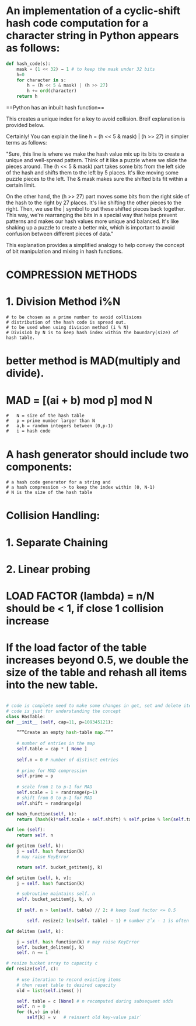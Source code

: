 # An implementation of a cyclic-shift hash code computation for a character string in Python appears as follows:
```python
def hash_code(s):
    mask = (1 << 32) − 1 # to keep the mask under 32 bits
    h=0
    for character in s:
        h = (h << 5 & mask) | (h >> 27)
        h += ord(character)
    return h
```
==Python has an inbuilt hash function==

This creates a unique index for a key to avoid collision. Breif explanation is provided below.

Certainly! You can explain the line h = (h << 5 & mask) | (h >> 27) in simpler terms as follows:

"Sure, this line is where we make the hash value mix up its bits to create a unique and well-spread pattern. Think of it like a puzzle where we slide the pieces around. The (h << 5 & mask) part takes some bits from the left side of the hash and shifts them to the left by 5 places. It's like moving some puzzle pieces to the left. The & mask makes sure the shifted bits fit within a certain limit.

On the other hand, the (h >> 27) part moves some bits from the right side of the hash to the right by 27 places. It's like shifting the other pieces to the right. Then, we use the | symbol to put these shifted pieces back together. This way, we're rearranging the bits in a special way that helps prevent patterns and makes our hash values more unique and balanced. It's like shaking up a puzzle to create a better mix, which is important to avoid confusion between different pieces of data."

This explanation provides a simplified analogy to help convey the concept of bit manipulation and mixing in hash functions.

# COMPRESSION METHODS
# 1. Division Method i%N
    # to be chosen as a prime number to avoid collisions
    # distribution of the hash code is spread out.
    # to be used when using division method (i % N)
    # Divisiob by N is to keep hash index within the boundary(size) of hash table.
# better method is MAD(multiply and divide).
# MAD = [(ai + b) mod p] mod N
    #   N = size of the hash table
    #   p = prime number larger than N
    #   a,b = random integers between (0,p-1)
    #   i = hash code 
# A hash generator should include two components:
    # a hash code generator for a string and
    # a hash compression -> to keep the index within (0, N-1)
    # N is the size of the hash table

# Collision Handling:
# 1. Separate Chaining
# 2. Linear probing

# LOAD FACTOR (lambda) = n/N should be < 1, if close 1 collision increase

# If the load factor of the table increases beyond 0.5, we double the size of the table and rehash all items into the new table.

```python

# code is complete need to make some changes in get, set and delete items
# code is just for understanding the concept
class HasTable:
def __init__ (self, cap=11, p=109345121):

    ”””Create an empty hash-table map.”””
    
    # number of entries in the map
    self.table = cap * [ None ]
        
    self.n = 0 # number of distinct entries
    
    # prime for MAD compression
    self.prime = p
    
    # scale from 1 to p-1 for MAD
    self.scale = 1 + randrange(p−1)
    # shift from 0 to p-1 for MAD
    self.shift = randrange(p)

def hash_function(self, k):
    return (hash(k)*self.scale + self.shift) % self.prime % len(self.table)

def len (self):
    return self. n

def getitem (self, k):
    j = self. hash function(k)
    # may raise KeyError

    return self. bucket_getitem(j, k)

def setitem (self, k, v):
    j = self. hash function(k)

    # subroutine maintains self. n
    self. bucket_setitem(j, k, v) 
    
    if self. n > len(self. table) // 2: # keep load factor <= 0.5

        self. resize(2 len(self. table) − 1) # number 2ˆx - 1 is often prime

def delitem (self, k):

    j = self. hash function(k) # may raise KeyError
    self. bucket_delitem(j, k)
    self. n −= 1

# resize bucket array to capacity c
def resize(self, c):
    
    # use iteration to record existing items
    # then reset table to desired capacity
    old = list(self.items( ))

    self. table = c [None] # n recomputed during subsequent adds
    self. n = 0
    for (k,v) in old:
        self[k] = v   # reinsert old key-value pair`
```
